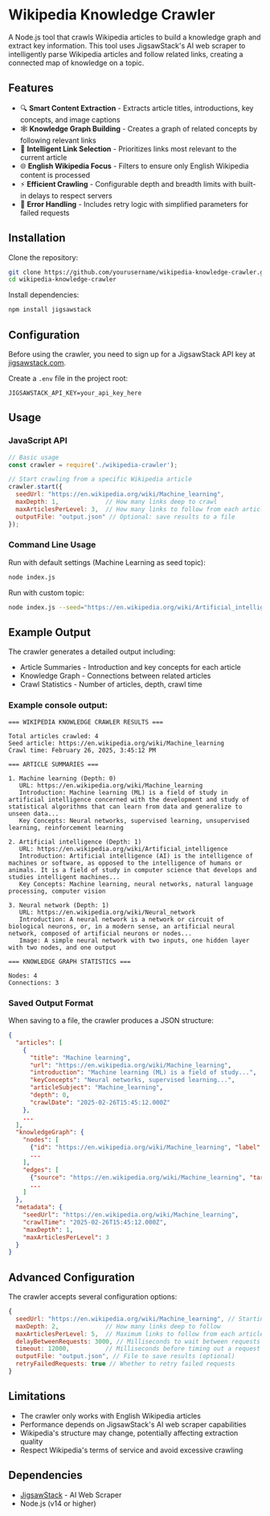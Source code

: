 # Wikipedia Knowledge Crawler

A Node.js tool that crawls Wikipedia articles to build a knowledge graph and extract key information. This tool uses JigsawStack's AI web scraper to intelligently parse Wikipedia articles and follow related links, creating a connected map of knowledge on a topic.

## Features

- 🔍 **Smart Content Extraction** - Extracts article titles, introductions, key concepts, and image captions
- 🕸️ **Knowledge Graph Building** - Creates a graph of related concepts by following relevant links
- 🧠 **Intelligent Link Selection** - Prioritizes links most relevant to the current article
- 🌐 **English Wikipedia Focus** - Filters to ensure only English Wikipedia content is processed
- ⚡ **Efficient Crawling** - Configurable depth and breadth limits with built-in delays to respect servers
- 🔄 **Error Handling** - Includes retry logic with simplified parameters for failed requests

## Installation

Clone the repository:
```bash
git clone https://github.com/yourusername/wikipedia-knowledge-crawler.git
cd wikipedia-knowledge-crawler
```

Install dependencies:
```bash
npm install jigsawstack
```

## Configuration

Before using the crawler, you need to sign up for a JigsawStack API key at [jigsawstack.com](https://jigsawstack.com).

Create a `.env` file in the project root:
```
JIGSAWSTACK_API_KEY=your_api_key_here
```

## Usage

### JavaScript API

```javascript
// Basic usage
const crawler = require('./wikipedia-crawler');

// Start crawling from a specific Wikipedia article
crawler.start({
  seedUrl: "https://en.wikipedia.org/wiki/Machine_learning",
  maxDepth: 1,             // How many links deep to crawl
  maxArticlesPerLevel: 3,  // How many links to follow from each article
  outputFile: "output.json" // Optional: save results to a file
});
```

### Command Line Usage

Run with default settings (Machine Learning as seed topic):
```bash 
node index.js
```

Run with custom topic:
```bash
node index.js --seed="https://en.wikipedia.org/wiki/Artificial_intelligence" --depth=2 --breadth=5
```

## Example Output

The crawler generates a detailed output including:
- Article Summaries - Introduction and key concepts for each article
- Knowledge Graph - Connections between related articles
- Crawl Statistics - Number of articles, depth, crawl time

### Example console output:

```
=== WIKIPEDIA KNOWLEDGE CRAWLER RESULTS ===

Total articles crawled: 4
Seed article: https://en.wikipedia.org/wiki/Machine_learning
Crawl time: February 26, 2025, 3:45:12 PM

=== ARTICLE SUMMARIES ===

1. Machine learning (Depth: 0)
   URL: https://en.wikipedia.org/wiki/Machine_learning
   Introduction: Machine learning (ML) is a field of study in artificial intelligence concerned with the development and study of statistical algorithms that can learn from data and generalize to unseen data...
   Key Concepts: Neural networks, supervised learning, unsupervised learning, reinforcement learning

2. Artificial intelligence (Depth: 1)
   URL: https://en.wikipedia.org/wiki/Artificial_intelligence
   Introduction: Artificial intelligence (AI) is the intelligence of machines or software, as opposed to the intelligence of humans or animals. It is a field of study in computer science that develops and studies intelligent machines...
   Key Concepts: Machine learning, neural networks, natural language processing, computer vision

3. Neural network (Depth: 1)
   URL: https://en.wikipedia.org/wiki/Neural_network
   Introduction: A neural network is a network or circuit of biological neurons, or, in a modern sense, an artificial neural network, composed of artificial neurons or nodes...
   Image: A simple neural network with two inputs, one hidden layer with two nodes, and one output

=== KNOWLEDGE GRAPH STATISTICS ===

Nodes: 4
Connections: 3
```

### Saved Output Format

When saving to a file, the crawler produces a JSON structure:

```json
{
  "articles": [
    {
      "title": "Machine learning",
      "url": "https://en.wikipedia.org/wiki/Machine_learning",
      "introduction": "Machine learning (ML) is a field of study...",
      "keyConcepts": "Neural networks, supervised learning...",
      "articleSubject": "Machine_learning",
      "depth": 0,
      "crawlDate": "2025-02-26T15:45:12.000Z"
    },
    ...
  ],
  "knowledgeGraph": {
    "nodes": [
      {"id": "https://en.wikipedia.org/wiki/Machine_learning", "label": "Machine learning", "depth": 0},
      ...
    ],
    "edges": [
      {"source": "https://en.wikipedia.org/wiki/Machine_learning", "target": "https://en.wikipedia.org/wiki/Artificial_intelligence"},
      ...
    ]
  },
  "metadata": {
    "seedUrl": "https://en.wikipedia.org/wiki/Machine_learning",
    "crawlTime": "2025-02-26T15:45:12.000Z",
    "maxDepth": 1,
    "maxArticlesPerLevel": 3
  }
}
```

## Advanced Configuration

The crawler accepts several configuration options:

```javascript
{
  seedUrl: "https://en.wikipedia.org/wiki/Machine_learning", // Starting point
  maxDepth: 2,             // How many links deep to follow
  maxArticlesPerLevel: 5,  // Maximum links to follow from each article
  delayBetweenRequests: 3000, // Milliseconds to wait between requests
  timeout: 12000,          // Milliseconds before timing out a request
  outputFile: "output.json", // File to save results (optional)
  retryFailedRequests: true // Whether to retry failed requests
}
```

## Limitations

- The crawler only works with English Wikipedia articles
- Performance depends on JigsawStack's AI web scraper capabilities
- Wikipedia's structure may change, potentially affecting extraction quality
- Respect Wikipedia's terms of service and avoid excessive crawling

## Dependencies

- [JigsawStack](https://jigsawstack.com/ai-web-scraper) - AI Web Scraper
- Node.js (v14 or higher)